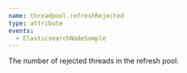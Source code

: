 ```yaml
---
name: threadpool.refreshRejected
type: attribute
events:
  - ElasticsearchNodeSample
---
```


The number of rejected threads in the refresh pool.